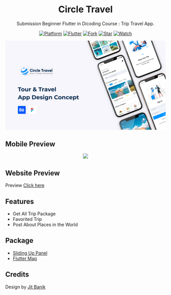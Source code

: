 <h1 align="center">
  Circle Travel
</h1>
<p align="center">
  Submission Beginner Flutter in Dicoding Course : Trip Travel App.
</p>
<p align="center">
  <a href="http://developer.android.com/index.html"><img alt="Platform" src="https://img.shields.io/badge/platform-Android%20%7C%20iOS-green.svg"></a>
  <a href="http://kotlinlang.org"><img alt="Flutter" src="https://img.shields.io/badge/flutter-2.10.1-blue.svg"></a>
  <a href="https://github.com/haryonorz/MOV/"><img alt="Fork" src="https://img.shields.io/github/forks/haryonorz/circle"></a>
  <a href="https://github.com/haryonorz/MOV/"><img alt="Star" src="https://img.shields.io/github/stars/haryonorz/circle"></a>
  <a href="https://github.com/haryonorz/MOV/"><img alt="Watch" src="https://img.shields.io/github/watchers/haryonorz/circle"></a>
</p>

<p align="center">
  <img src="assets/thumbnail.png"/>
</p>

## Mobile Preview

<p align="center">
  <img src="assets/preview.gif"/>
</p>

## Website Preview

Preview [Click here](https://pub.dev/packages/sliding_up_panel)

## Features

- Get All Trip Package
- Favorited Trip
- Post About Places in the World

## Package

- [Sliding Up Panel](https://pub.dev/packages/sliding_up_panel)
- [Flutter Map](https://pub.dev/packages/flutter_map)

## Credits

Design by [Jit Banik](<https://www.figma.com/community/file/1045052826187963976/Circle---Tour-and-Travel-App-(Community)>)
